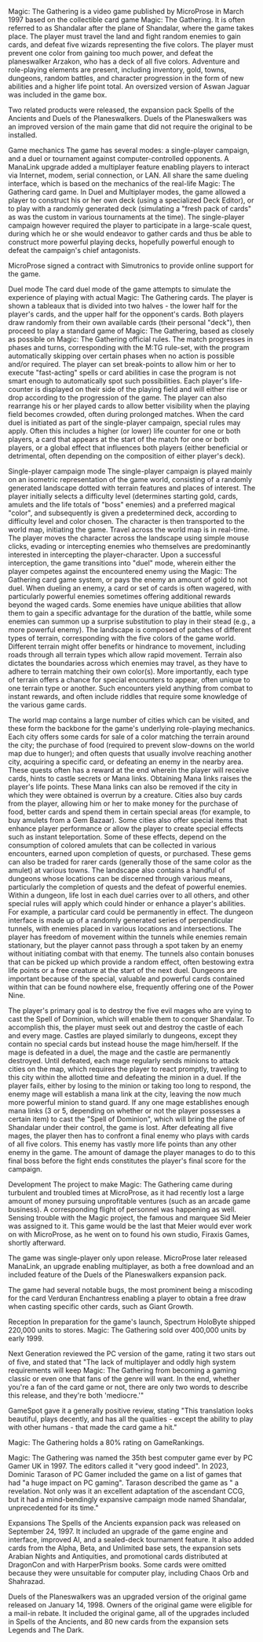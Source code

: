 Magic: The Gathering is a video game published by MicroProse in March 1997 based on the collectible card game Magic: The Gathering. It is often referred to as Shandalar after the plane of Shandalar, where the game takes place. The player must travel the land and fight random enemies to gain cards, and defeat five wizards representing the five colors. The player must prevent one color from gaining too much power, and defeat the planeswalker Arzakon, who has a deck of all five colors. Adventure and role-playing elements are present, including inventory, gold, towns, dungeons, random battles, and character progression in the form of new abilities and a higher life point total. An oversized version of Aswan Jaguar was included in the game box.

Two related products were released, the expansion pack Spells of the Ancients and Duels of the Planeswalkers. Duels of the Planeswalkers was an improved version of the main game that did not require the original to be installed.

Game mechanics
The game has several modes: a single-player campaign, and a duel or tournament against computer-controlled opponents. A ManaLink upgrade added a multiplayer feature enabling players to interact via Internet, modem, serial connection, or LAN. All share the same dueling interface, which is based on the mechanics of the real-life Magic: The Gathering card game. In Duel and Multiplayer modes, the game allowed a player to construct his or her own deck (using a specialized Deck Editor), or to play with a randomly generated deck (simulating a "fresh pack of cards" as was the custom in various tournaments at the time). The single-player campaign however required the player to participate in a large-scale quest, during which he or she would endeavor to gather cards and thus be able to construct more powerful playing decks, hopefully powerful enough to defeat the campaign's chief antagonists.

MicroProse signed a contract with Simutronics to provide online support for the game.

Duel mode
The card duel mode of the game attempts to simulate the experience of playing with actual Magic: The Gathering cards. The player is shown a tableaux that is divided into two halves - the lower half for the player's cards, and the upper half for the opponent's cards. Both players draw randomly from their own available cards (their personal "deck"), then proceed to play a standard game of Magic: The Gathering, based as closely as possible on Magic: The Gathering official rules. The match progresses in phases and turns, corresponding with the M:TG rule-set, with the program automatically skipping over certain phases when no action is possible and/or required. The player can set break-points to allow him or her to execute "fast-acting" spells or card abilities in case the program is not smart enough to automatically spot such possibilities. Each player's life-counter is displayed on their side of the playing field and will either rise or drop according to the progression of the game. The player can also rearrange his or her played cards to allow better visibility when the playing field becomes crowded, often during prolonged matches. When the card duel is initiated as part of the single-player campaign, special rules may apply. Often this includes a higher (or lower) life counter for one or both players, a card that appears at the start of the match for one or both players, or a global effect that influences both players (either beneficial or detrimental, often depending on the composition of either player's deck).

Single-player campaign mode
The single-player campaign is played mainly on an isometric representation of the game world, consisting of a randomly generated landscape dotted with terrain features and places of interest. The player initially selects a difficulty level (determines starting gold, cards, amulets and the life totals of "boss" enemies) and a preferred magical "color", and subsequently is given a predetermined deck, according to difficulty level and color chosen. The character is then transported to the world map, initiating the game. Travel across the world map is in real-time. The player moves the character across the landscape using simple mouse clicks, evading or intercepting enemies who themselves are predominantly interested in intercepting the player-character. Upon a successful interception, the game transitions into "duel" mode, wherein either the player competes against the encountered enemy using the Magic: The Gathering card game system, or pays the enemy an amount of gold to not duel. When dueling an enemy, a card or set of cards is often wagered, with particularly powerful enemies sometimes offering additional rewards beyond the waged cards. Some enemies have unique abilities that allow them to gain a specific advantage for the duration of the battle, while some enemies can summon up a surprise substitution to play in their stead (e.g., a more powerful enemy). The landscape is composed of patches of different types of terrain, corresponding with the five colors of the game world. Different terrain might offer benefits or hindrance to movement, including roads through all terrain types which allow rapid movement. Terrain also dictates the boundaries across which enemies may travel, as they have to adhere to terrain matching their own color(s). More importantly, each type of terrain offers a chance for special encounters to appear, often unique to one terrain type or another. Such encounters yield anything from combat to instant rewards, and often include riddles that require some knowledge of the various game cards.

The world map contains a large number of cities which can be visited, and these form the backbone for the game's underlying role-playing mechanics. Each city offers some cards for sale of a color matching the terrain around the city; the purchase of food (required to prevent slow-downs on the world map due to hunger); and often quests that usually involve reaching another city, acquiring a specific card, or defeating an enemy in the nearby area. These quests often has a reward at the end wherein the player will receive cards, hints to castle secrets or Mana links. Obtaining Mana links raises the player's life points. These Mana links can also be removed if the city in which they were obtained is overrun by a creature. Cities also buy cards from the player, allowing him or her to make money for the purchase of food, better cards and spend them in certain special areas (for example, to buy amulets from a Gem Bazaar). Some cities also offer special items that enhance player performance or allow the player to create special effects such as instant teleportation. Some of these effects, depend on the consumption of colored amulets that can be collected in various encounters, earned upon completion of quests, or purchased. These gems can also be traded for rarer cards (generally those of the same color as the amulet) at various towns. The landscape also contains a handful of dungeons whose locations can be discerned through various means, particularly the completion of quests and the defeat of powerful enemies. Within a dungeon, life lost in each duel carries over to all others, and other special rules will apply which could hinder or enhance a player's abilities. For example, a particular card could be permanently in effect. The dungeon interface is made up of a randomly generated series of perpendicular tunnels, with enemies placed in various locations and intersections. The player has freedom of movement within the tunnels while enemies remain stationary, but the player cannot pass through a spot taken by an enemy without initiating combat with that enemy. The tunnels also contain bonuses that can be picked up which provide a random effect, often bestowing extra life points or a free creature at the start of the next duel. Dungeons are important because of the special, valuable and powerful cards contained within that can be found nowhere else, frequently offering one of the Power Nine.

The player's primary goal is to destroy the five evil mages who are vying to cast the Spell of Dominion, which will enable them to conquer Shandalar. To accomplish this, the player must seek out and destroy the castle of each and every mage. Castles are played similarly to dungeons, except they contain no special cards but instead house the mage him/herself. If the mage is defeated in a duel, the mage and the castle are permanently destroyed. Until defeated, each mage regularly sends minions to attack cities on the map, which requires the player to react promptly, traveling to this city within the allotted time and defeating the minion in a duel. If the player fails, either by losing to the minion or taking too long to respond, the enemy mage will establish a mana link at the city, leaving the now much more powerful minion to stand guard. If any one mage establishes enough mana links (3 or 5, depending on whether or not the player possesses a certain item) to cast the "Spell of Dominion", which will bring the plane of Shandalar under their control, the game is lost. After defeating all five mages, the player then has to confront a final enemy who plays with cards of all five colors. This enemy has vastly more life points than any other enemy in the game. The amount of damage the player manages to do to this final boss before the fight ends constitutes the player's final score for the campaign.

Development
The project to make Magic: The Gathering came during turbulent and troubled times at MicroProse, as it had recently lost a large amount of money pursuing unprofitable ventures (such as an arcade game business). A corresponding flight of personnel was happening as well. Sensing trouble with the Magic project, the famous and marquee Sid Meier was assigned to it. This game would be the last that Meier would ever work on with MicroProse, as he went on to found his own studio, Firaxis Games, shortly afterward.

The game was single-player only upon release. MicroProse later released ManaLink, an upgrade enabling multiplayer, as both a free download and an included feature of the Duels of the Planeswalkers expansion pack.

The game had several notable bugs, the most prominent being a miscoding for the card Verduran Enchantress enabling a player to obtain a free draw when casting specific other cards, such as Giant Growth.

Reception
In preparation for the game's launch, Spectrum HoloByte shipped 220,000 units to stores. Magic: The Gathering sold over 400,000 units by early 1999.

Next Generation reviewed the PC version of the game, rating it two stars out of five, and stated that "The lack of multiplayer and oddly high system requirements will keep Magic: The Gathering from becoming a gaming classic or even one that fans of the genre will want. In the end, whether you're a fan of the card game or not, there are only two words to describe this release, and they're both 'mediocre.'"

GameSpot gave it a generally positive review, stating "This translation looks beautiful, plays decently, and has all the qualities - except the ability to play with other humans - that made the card game a hit."

Magic: The Gathering holds a 80% rating on GameRankings.

Magic: The Gathering was named the 35th best computer game ever by PC Gamer UK in 1997. The editors called it "very good indeed". In 2023, Dominic Tarason of PC Gamer included the game on a list of games that had "a huge impact on PC gaming". Tarason described the game as " a revelation. Not only was it an excellent adaptation of the ascendant CCG, but it had a mind-bendingly expansive campaign mode named Shandalar, unprecedented for its time."

Expansions
The Spells of the Ancients expansion pack was released on September 24, 1997. It included an upgrade of the game engine and interface, improved AI, and a sealed-deck tournament feature. It also added cards from the Alpha, Beta, and Unlimited base sets, the expansion sets Arabian Nights and Antiquities, and promotional cards distributed at DragonCon and with HarperPrism books. Some cards were omitted because they were unsuitable for computer play, including Chaos Orb and Shahrazad.

Duels of the Planeswalkers was an upgraded version of the original game released on January 14, 1998. Owners of the original game were eligible for a mail-in rebate. It included the original game, all of the upgrades included in Spells of the Ancients, and 80 new cards from the expansion sets Legends and The Dark.
